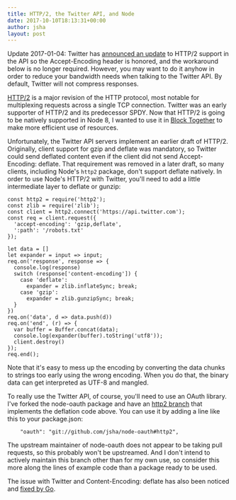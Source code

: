 ```yaml
---
title: HTTP/2, the Twitter API, and Node
date: 2017-10-10T18:13:31+00:00
author: jsha
layout: post
---
```


Update 2017-01-04: Twitter has [announced an update][1] to HTTP/2 support in the API
so the Accept-Encoding header is honored, and the workaround below is no longer
required. However, you may want to do it anyhow in order to reduce your
bandwidth needs when talking to the Twitter API. By default, Twitter will not
compress responses.

[HTTP/2](https://http2.github.io/) is a major revision of the HTTP protocol,
most notable for multiplexing requests across a single TCP connection. Twitter
was an early supporter of HTTP/2 and its predecessor SPDY. Now that HTTP/2
is going to be natively supported in Node 8, I wanted to use it in [Block
Together](https://blocktogether.org/) to make more efficient use of resources.

Unfortunately, the Twitter API servers implement an earlier draft of HTTP/2.
Originally, client support for gzip and deflate was mandatory, so Twitter could
send deflated content even if the client did not send Accept-Encoding: deflate.
That requirement was removed in a later draft, so many clients, including Node's
`http2` package, don't support deflate natively. In order to use Node's HTTP/2
with Twitter, you'll need to add a little intermediate layer to deflate or
gunzip:

```
const http2 = require('http2');
const zlib = require('zlib');
const client = http2.connect('https://api.twitter.com');
const req = client.request({
  'accept-encoding': 'gzip,deflate',
  ':path': '/robots.txt'
});

let data = []
let expander = input => input;
req.on('response', response => {
  console.log(response)
  switch (response['content-encoding']) {
    case 'deflate':
      expander = zlib.inflateSync; break;
    case 'gzip':
      expander = zlib.gunzipSync; break;
  }
})
req.on('data', d => data.push(d))
req.on('end', (r) => {
  var buffer = Buffer.concat(data);
  console.log(expander(buffer).toString('utf8'));
  client.destroy()
});
req.end();
```

Note that it's easy to mess up the encoding by converting the data chunks to
strings too early using the wrong encoding. When you do that, the binary data
can get interpreted as UTF-8 and mangled.

To really use the Twitter API, of course, you'll need to use an OAuth library.
I've forked the node-oauth package and have an [http2
branch](https://github.com/jsha/node-oauth/tree/http2) that implements the
deflation code above. You can use it by adding a line like this to your
package.json:

```
    "oauth": "git://github.com/jsha/node-oauth#http2",
```

The upstream maintainer of node-oauth does not appear to be taking pull
requests, so this probably won't be upstreamed. And I don't intend to actively
maintain this branch other than for my own use, so consider this more along
the lines of example code than a package ready to be used.

The issue with Twitter and Content-Encoding: deflate has also been noticed and
[fixed by Go](https://github.com/golang/go/issues/18779).

[1]: https://twittercommunity.com/t/improving-the-twitter-api-support-for-http-2/98728
